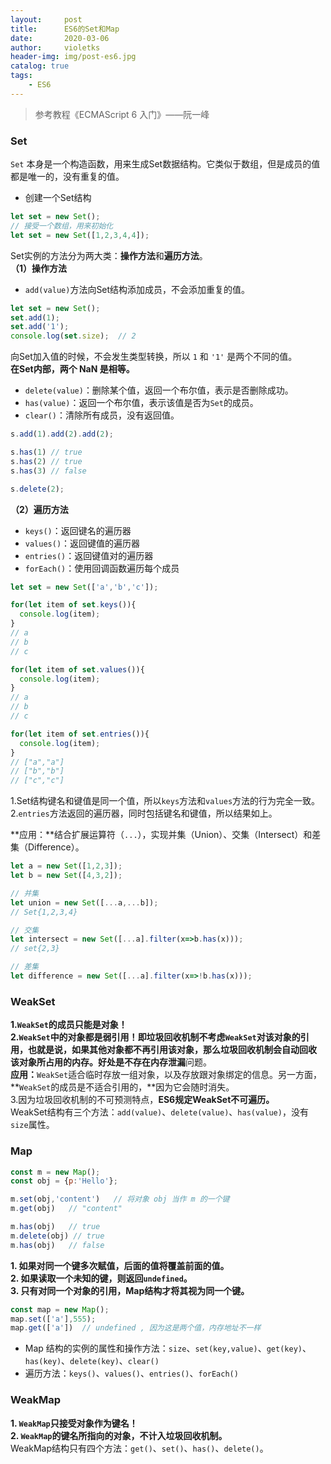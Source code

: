 ```yaml
---
layout:     post
title:      ES6的Set和Map
date:       2020-03-06
author:     violetks
header-img: img/post-es6.jpg
catalog: true
tags:
    - ES6
---
```


> 参考教程《ECMAScript 6 入门》——阮一峰

### Set
`Set` 本身是一个构造函数，用来生成Set数据结构。它类似于数组，但是成员的值都是唯一的，没有重复的值。<br>

- 创建一个Set结构

```javascript
let set = new Set();
// 接受一个数组，用来初始化
let set = new Set([1,2,3,4,4]);
```

Set实例的方法分为两大类：**操作方法**和**遍历方法**。<br>
**（1）操作方法**<br>

- `add(value)`方法向Set结构添加成员，不会添加重复的值。<br>

```javascript
let set = new Set();
set.add(1);
set.add('1');
console.log(set.size);  // 2
```
向Set加入值的时候，不会发生类型转换，所以 `1` 和 `'1'` 是两个不同的值。<br>
**在Set内部，两个 NaN 是相等。**<br>

- `delete(value)`：删除某个值，返回一个布尔值，表示是否删除成功。
- `has(value)`：返回一个布尔值，表示该值是否为`Set`的成员。
- `clear()`：清除所有成员，没有返回值。

```javascript
s.add(1).add(2).add(2);

s.has(1) // true
s.has(2) // true
s.has(3) // false

s.delete(2);
```

**（2）遍历方法**<br>
- `keys()`：返回键名的遍历器
- `values()`：返回键值的遍历器
- `entries()`：返回键值对的遍历器
- `forEach()`：使用回调函数遍历每个成员

```javascript
let set = new Set(['a','b','c']);

for(let item of set.keys()){
  console.log(item);
}
// a
// b
// c

for(let item of set.values()){
  console.log(item);
}
// a
// b
// c

for(let item of set.entries()){
  console.log(item);
}
// ["a","a"]
// ["b","b"]
// ["c","c"]
```

1.Set结构键名和键值是同一个值，所以`keys`方法和`values`方法的行为完全一致。<br>
2.`entries`方法返回的遍历器，同时包括键名和键值，所以结果如上。<br>

**应用：**结合扩展运算符（`...`），实现并集（Union）、交集（Intersect）和差集（Difference）。<br>

```javascript
let a = new Set([1,2,3]);
let b = new Set([4,3,2]);

// 并集
let union = new Set([...a,...b]);
// Set{1,2,3,4}

// 交集
let intersect = new Set([...a].filter(x=>b.has(x)));
// set{2,3}

// 差集
let difference = new Set([...a].filter(x=>!b.has(x)));
```

### WeakSet
**1.`WeakSet`的成员只能是对象！**<br>
**2.`WeakSet`中的对象都是弱引用！**即垃圾回收机制不考虑`WeakSet`对该对象的引用，也就是说，如果其他对象都不再引用该对象，那么垃圾回收机制会自动回收
该对象所占用的内存。好处是不存在**内存泄漏**问题。<br>
**应用：**`WeakSet`适合临时存放一组对象，以及存放跟对象绑定的信息。另一方面，**`WeakSet`的成员是不适合引用的，**因为它会随时消失。<br>
3.因为垃圾回收机制的不可预测特点，**ES6规定WeakSet不可遍历。**<br>
WeakSet结构有三个方法：`add(value)`、`delete(value)`、`has(value)`，没有`size`属性。<br>

### Map

```javascript
const m = new Map();
const obj = {p:'Hello'};

m.set(obj,'content')   // 将对象 obj 当作 m 的一个键
m.get(obj)   // "content"

m.has(obj)   // true
m.delete(obj) // true
m.has(obj)   // false
```

**1. 如果对同一个键多次赋值，后面的值将覆盖前面的值。**<br>
**2. 如果读取一个未知的键，则返回`undefined`。**<br>
**3. 只有对同一个对象的引用，Map结构才将其视为同一个键。**<br>

```javascript
const map = new Map();
map.set(['a'],555);
map.get(['a'])  // undefined , 因为这是两个值，内存地址不一样
```

- Map 结构的实例的属性和操作方法：`size`、`set(key,value)`、`get(key)`、`has(key)`、`delete(key)`、`clear()`
- 遍历方法：`keys()`、`values()`、`entries()`、`forEach()`

### WeakMap
**1. `WeakMap`只接受对象作为键名！**<br>
**2. `WeakMap`的键名所指向的对象，不计入垃圾回收机制。**<br>
WeakMap结构只有四个方法：`get()`、`set()`、`has()`、`delete()`。<br>